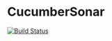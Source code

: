 # CucumberSonar
[![Build Status](http://teamcity/app/rest/builds/buildType:(id:myID)/statusIcon)](https://teamcity.jetbrains.com/buildConfiguration/TestDrive_CucumberExample_CucumberSonarBuild)
